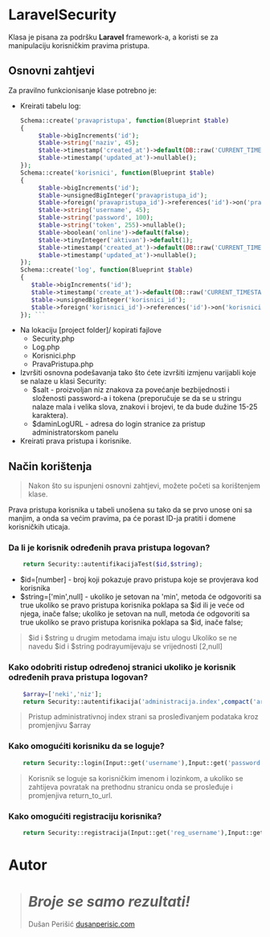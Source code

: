 # LaravelSecurity

Klasa je pisana za podršku **Laravel** framework-a, a koristi se za manipulaciju korisničkim pravima pristupa.

## Osnovni zahtjevi
Za pravilno funkcionisanje klase potrebno je:

 * Kreirati tabelu log: 
   ```php
   Schema::create('pravapristupa', function(Blueprint $table)
   {
   		$table->bigIncrements('id');
        $table->string('naziv', 45);
        $table->timestamp('created_at')->default(DB::raw('CURRENT_TIMESTAMP'));
        $table->timestamp('updated_at')->nullable();
   });
   Schema::create('korisnici', function(Blueprint $table)
   {
   		$table->bigIncrements('id');
        $table->unsignedBigInteger('pravapristupa_id');
        $table->foreign('pravapristupa_id')->references('id')->on('pravapristupa');
        $table->string('username', 45);
        $table->string('password', 100);
        $table->string('token', 255)->nullable();
        $table->boolean('online')->default(false);
        $table->tinyInteger('aktivan')->default(1);
        $table->timestamp('created_at')->default(DB::raw('CURRENT_TIMESTAMP'));
        $table->timestamp('updated_at')->nullable();
   });
   Schema::create('log', function(Blueprint $table)
   {
      $table->bigIncrements('id');
      $table->timestamp('create_at')->default(DB::raw('CURRENT_TIMESTAMP'));
      $table->unsignedBigInteger('korisnici_id');
      $table->foreign('korisnici_id')->references('id')->on('korisnici');
   }); ``` 
 * Na lokaciju [project folder]/ kopirati fajlove 
 	* Security.php
 	* Log.php
 	* Korisnici.php
 	* PravaPristupa.php
 * Izvršiti osnovna podešavanja tako što ćete izvršiti izmjenu varijabli koje se nalaze u klasi Security:
 	* $salt - proizvoljan niz znakova za povećanje bezbijednosti i složenosti password-a i tokena (preporučuje se da se u stringu nalaze mala i velika slova, znakovi i brojevi, te da bude dužine 15-25 karaktera).
 	* $daminLogURL - adresa do login stranice za pristup administratorskom panelu
 * Kreirati prava pristupa i korisnike.


## Način korištenja
> Nakon što su ispunjeni osnovni zahtjevi, možete početi sa korištenjem klase.

Prava pristupa korisnika u tabeli unošena su tako da se prvo unose oni sa manjim, a onda sa većim pravima, pa će porast ID-ja pratiti i domene korisničkih uticaja.

### Da li je korisnik određenih prava pristupa logovan?
```php
	return Security::autentifikacijaTest($id,$string);
```
 * $id=[number] - broj koji pokazuje pravo pristupa koje se provjerava kod korisnika
 * $string=['min',null] - ukoliko je setovan na 'min', metoda će odgovoriti sa true ukoliko se pravo pristupa korisnika poklapa sa $id ili je veće od njega, inače false; ukoliko je setovan na null, metoda će odgovoriti sa true ukoliko se pravo pristupa korisnika poklapa sa $id, inače false;
> $id i $string u drugim metodama imaju istu ulogu
> Ukoliko se ne navedu $id i $string podrayumijevaju se vrijednosti [2,null]

### Kako odobriti ristup određenoj stranici ukoliko je korisnik određenih prava pristupa logovan?

```php
	$array=['neki','niz'];
	return Security::autentifikacija('administracija.index',compact('array'),$id,$string);
```
> Pristup administrativnoj index strani sa prosleđivanjem podataka kroz promjenjivu $array

### Kako omogućiti korisniku da se loguje?
```php
	return Security::login(Input::get('username'),Input::get('password'),Input::get('return_to_url'));
```
> Korisnik se loguje sa korisničkim imenom i lozinkom, a ukoliko se zahtijeva povratak na prethodnu stranicu onda se prosleđuje i promjenjiva return_to_url.

### Kako omogućiti registraciju korisnika?
```php
	return Security::registracija(Input::get('reg_username'),Input::get('reg_email'),Input::get('reg_password'),Input::get('reg_password_potvrda'),Input::get('reg_prezime'),Input::get('reg_ime'),Input::get('return_to_url'));
```

# Autor

> # *Broje se samo rezultati!*
> Dušan Perišić
> [dusanperisic.com](https://dusanperisic.com) 

